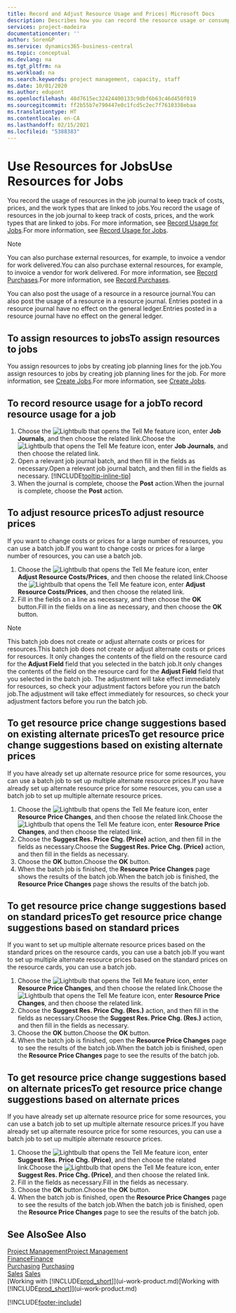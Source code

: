 ```yaml
---
title: Record and Adjust Resource Usage and Prices| Microsoft Docs
description: Describes how you can record the resource usage or consumption associated with a job, to keep track and manage costs, prices, and work types.
services: project-madeira
documentationcenter: ''
author: SorenGP
ms.service: dynamics365-business-central
ms.topic: conceptual
ms.devlang: na
ms.tgt_pltfrm: na
ms.workload: na
ms.search.keywords: project management, capacity, staff
ms.date: 10/01/2020
ms.author: edupont
ms.openlocfilehash: 48d7615ec32424400133c9dbf6b63c46d450f019
ms.sourcegitcommit: ff2b55b7e790447e0c1fcd5c2ec7f7610338ebaa
ms.translationtype: HT
ms.contentlocale: en-CA
ms.lasthandoff: 02/15/2021
ms.locfileid: "5388383"
---
```

# <a name="use-resources-for-jobs"></a><span data-ttu-id="dc9c5-103">Use Resources for Jobs</span><span class="sxs-lookup"><span data-stu-id="dc9c5-103">Use Resources for Jobs</span></span>
<span data-ttu-id="dc9c5-104">You record the usage of resources in the job journal to keep track of costs, prices, and the work types that are linked to jobs.</span><span class="sxs-lookup"><span data-stu-id="dc9c5-104">You record the usage of resources in the job journal to keep track of costs, prices, and the work types that are linked to jobs.</span></span> <span data-ttu-id="dc9c5-105">For more information, see [Record Usage for Jobs](projects-how-record-job-usage.md).</span><span class="sxs-lookup"><span data-stu-id="dc9c5-105">For more information, see [Record Usage for Jobs](projects-how-record-job-usage.md).</span></span>

> [!NOTE]
> <span data-ttu-id="dc9c5-106">You can also purchase external resources, for example, to invoice a vendor for work delivered.</span><span class="sxs-lookup"><span data-stu-id="dc9c5-106">You can also purchase external resources, for example, to invoice a vendor for work delivered.</span></span> <span data-ttu-id="dc9c5-107">For more information, see [Record Purchases](purchasing-how-record-purchases.md).</span><span class="sxs-lookup"><span data-stu-id="dc9c5-107">For more information, see [Record Purchases](purchasing-how-record-purchases.md).</span></span>

<span data-ttu-id="dc9c5-108">You can also post the usage of a resource in a resource journal.</span><span class="sxs-lookup"><span data-stu-id="dc9c5-108">You can also post the usage of a resource in a resource journal.</span></span> <span data-ttu-id="dc9c5-109">Entries posted in a resource journal have no effect on the general ledger.</span><span class="sxs-lookup"><span data-stu-id="dc9c5-109">Entries posted in a resource journal have no effect on the general ledger.</span></span>

## <a name="to-assign-resources-to-jobs"></a><span data-ttu-id="dc9c5-110">To assign resources to jobs</span><span class="sxs-lookup"><span data-stu-id="dc9c5-110">To assign resources to jobs</span></span>
<span data-ttu-id="dc9c5-111">You assign resources to jobs by creating job planning lines for the job.</span><span class="sxs-lookup"><span data-stu-id="dc9c5-111">You assign resources to jobs by creating job planning lines for the job.</span></span> <span data-ttu-id="dc9c5-112">For more information, see [Create Jobs](projects-how-create-jobs.md).</span><span class="sxs-lookup"><span data-stu-id="dc9c5-112">For more information, see [Create Jobs](projects-how-create-jobs.md).</span></span>

## <a name="to-record-resource-usage-for-a-job"></a><span data-ttu-id="dc9c5-113">To record resource usage for a job</span><span class="sxs-lookup"><span data-stu-id="dc9c5-113">To record resource usage for a job</span></span>
1. <span data-ttu-id="dc9c5-114">Choose the ![Lightbulb that opens the Tell Me feature](media/ui-search/search_small.png "Tell me what you want to do") icon, enter **Job Journals**, and then choose the related link.</span><span class="sxs-lookup"><span data-stu-id="dc9c5-114">Choose the ![Lightbulb that opens the Tell Me feature](media/ui-search/search_small.png "Tell me what you want to do") icon, enter **Job Journals**, and then choose the related link.</span></span>
2. <span data-ttu-id="dc9c5-115">Open a relevant job journal batch, and then fill in the fields as necessary.</span><span class="sxs-lookup"><span data-stu-id="dc9c5-115">Open a relevant job journal batch, and then fill in the fields as necessary.</span></span> [!INCLUDE[tooltip-inline-tip](includes/tooltip-inline-tip_md.md)]
3. <span data-ttu-id="dc9c5-116">When the journal is complete, choose the **Post** action.</span><span class="sxs-lookup"><span data-stu-id="dc9c5-116">When the journal is complete, choose the **Post** action.</span></span>

## <a name="to-adjust-resource-prices"></a><span data-ttu-id="dc9c5-117">To adjust resource prices</span><span class="sxs-lookup"><span data-stu-id="dc9c5-117">To adjust resource prices</span></span>
<span data-ttu-id="dc9c5-118">If you want to change costs or prices for a large number of resources, you can use a batch job.</span><span class="sxs-lookup"><span data-stu-id="dc9c5-118">If you want to change costs or prices for a large number of resources, you can use a batch job.</span></span>  

1. <span data-ttu-id="dc9c5-119">Choose the ![Lightbulb that opens the Tell Me feature](media/ui-search/search_small.png "Tell me what you want to do") icon, enter **Adjust Resource Costs/Prices**, and then choose the related link.</span><span class="sxs-lookup"><span data-stu-id="dc9c5-119">Choose the ![Lightbulb that opens the Tell Me feature](media/ui-search/search_small.png "Tell me what you want to do") icon, enter **Adjust Resource Costs/Prices**, and then choose the related link.</span></span>
2. <span data-ttu-id="dc9c5-120">Fill in the fields on a line as necessary, and then choose the **OK** button.</span><span class="sxs-lookup"><span data-stu-id="dc9c5-120">Fill in the fields on a line as necessary, and then choose the **OK** button.</span></span>

> [!NOTE]  
>   <span data-ttu-id="dc9c5-121">This batch job does not create or adjust alternate costs or prices for resources.</span><span class="sxs-lookup"><span data-stu-id="dc9c5-121">This batch job does not create or adjust alternate costs or prices for resources.</span></span> <span data-ttu-id="dc9c5-122">It only changes the contents of the field on the resource card for the **Adjust Field** field that you selected in the batch job.</span><span class="sxs-lookup"><span data-stu-id="dc9c5-122">It only changes the contents of the field on the resource card for the **Adjust Field** field that you selected in the batch job.</span></span> <span data-ttu-id="dc9c5-123">The adjustment will take effect immediately for resources, so check your adjustment factors before you run the batch job.</span><span class="sxs-lookup"><span data-stu-id="dc9c5-123">The adjustment will take effect immediately for resources, so check your adjustment factors before you run the batch job.</span></span>

## <a name="to-get-resource-price-change-suggestions-based-on-existing-alternate-prices"></a><span data-ttu-id="dc9c5-124">To get resource price change suggestions based on existing alternate prices</span><span class="sxs-lookup"><span data-stu-id="dc9c5-124">To get resource price change suggestions based on existing alternate prices</span></span>
<span data-ttu-id="dc9c5-125">If you have already set up alternate resource price for some resources, you can use a batch job to set up multiple alternate resource prices.</span><span class="sxs-lookup"><span data-stu-id="dc9c5-125">If you have already set up alternate resource price for some resources, you can use a batch job to set up multiple alternate resource prices.</span></span>

1. <span data-ttu-id="dc9c5-126">Choose the ![Lightbulb that opens the Tell Me feature](media/ui-search/search_small.png "Tell me what you want to do") icon, enter **Resource Price Changes**, and then choose the related link.</span><span class="sxs-lookup"><span data-stu-id="dc9c5-126">Choose the ![Lightbulb that opens the Tell Me feature](media/ui-search/search_small.png "Tell me what you want to do") icon, enter **Resource Price Changes**, and then choose the related link.</span></span>
2. <span data-ttu-id="dc9c5-127">Choose the **Suggest Res. Price Chg. (Price)** action, and then fill in the fields as necessary.</span><span class="sxs-lookup"><span data-stu-id="dc9c5-127">Choose the **Suggest Res. Price Chg. (Price)** action, and then fill in the fields as necessary.</span></span>
3. <span data-ttu-id="dc9c5-128">Choose the **OK** button.</span><span class="sxs-lookup"><span data-stu-id="dc9c5-128">Choose the **OK** button.</span></span>  
4. <span data-ttu-id="dc9c5-129">When the batch job is finished, the **Resource Price Changes** page shows the results of the batch job.</span><span class="sxs-lookup"><span data-stu-id="dc9c5-129">When the batch job is finished, the **Resource Price Changes** page shows the results of the batch job.</span></span>

## <a name="to-get-resource-price-change-suggestions-based-on-standard-prices"></a><span data-ttu-id="dc9c5-130">To get resource price change suggestions based on standard prices</span><span class="sxs-lookup"><span data-stu-id="dc9c5-130">To get resource price change suggestions based on standard prices</span></span>
<span data-ttu-id="dc9c5-131">If you want to set up multiple alternate resource prices based on the standard prices on the resource cards, you can use a batch job.</span><span class="sxs-lookup"><span data-stu-id="dc9c5-131">If you want to set up multiple alternate resource prices based on the standard prices on the resource cards, you can use a batch job.</span></span>  

1. <span data-ttu-id="dc9c5-132">Choose the ![Lightbulb that opens the Tell Me feature](media/ui-search/search_small.png "Tell me what you want to do") icon, enter **Resource Price Changes**, and then choose the related link.</span><span class="sxs-lookup"><span data-stu-id="dc9c5-132">Choose the ![Lightbulb that opens the Tell Me feature](media/ui-search/search_small.png "Tell me what you want to do") icon, enter **Resource Price Changes**, and then choose the related link.</span></span>
2. <span data-ttu-id="dc9c5-133">Choose the **Suggest Res. Price Chg. (Res.)** action, and then fill in the fields as necessary.</span><span class="sxs-lookup"><span data-stu-id="dc9c5-133">Choose the **Suggest Res. Price Chg. (Res.)** action, and then fill in the fields as necessary.</span></span>  
3. <span data-ttu-id="dc9c5-134">Choose the **OK** button.</span><span class="sxs-lookup"><span data-stu-id="dc9c5-134">Choose the **OK** button.</span></span>  
4. <span data-ttu-id="dc9c5-135">When the batch job is finished, open the **Resource Price Changes** page to see the results of the batch job.</span><span class="sxs-lookup"><span data-stu-id="dc9c5-135">When the batch job is finished, open the **Resource Price Changes** page to see the results of the batch job.</span></span>

## <a name="to-get-resource-price-change-suggestions-based-on-alternate-prices"></a><span data-ttu-id="dc9c5-136">To get resource price change suggestions based on alternate prices</span><span class="sxs-lookup"><span data-stu-id="dc9c5-136">To get resource price change suggestions based on alternate prices</span></span>
<span data-ttu-id="dc9c5-137">If you have already set up alternate resource price for some resources, you can use a batch job to set up multiple alternate resource prices.</span><span class="sxs-lookup"><span data-stu-id="dc9c5-137">If you have already set up alternate resource price for some resources, you can use a batch job to set up multiple alternate resource prices.</span></span>

1. <span data-ttu-id="dc9c5-138">Choose the ![Lightbulb that opens the Tell Me feature](media/ui-search/search_small.png "Tell me what you want to do") icon, enter **Suggest Res. Price Chg. (Price)**, and then choose the related link.</span><span class="sxs-lookup"><span data-stu-id="dc9c5-138">Choose the ![Lightbulb that opens the Tell Me feature](media/ui-search/search_small.png "Tell me what you want to do") icon, enter **Suggest Res. Price Chg. (Price)**, and then choose the related link.</span></span>  
2. <span data-ttu-id="dc9c5-139">Fill in the fields as necessary.</span><span class="sxs-lookup"><span data-stu-id="dc9c5-139">Fill in the fields as necessary.</span></span>
3. <span data-ttu-id="dc9c5-140">Choose the **OK** button.</span><span class="sxs-lookup"><span data-stu-id="dc9c5-140">Choose the **OK** button.</span></span>  
4. <span data-ttu-id="dc9c5-141">When the batch job is finished, open the **Resource Price Changes** page to see the results of the batch job.</span><span class="sxs-lookup"><span data-stu-id="dc9c5-141">When the batch job is finished, open the **Resource Price Changes** page to see the results of the batch job.</span></span>

## <a name="see-also"></a><span data-ttu-id="dc9c5-142">See Also</span><span class="sxs-lookup"><span data-stu-id="dc9c5-142">See Also</span></span>
[<span data-ttu-id="dc9c5-143">Project Management</span><span class="sxs-lookup"><span data-stu-id="dc9c5-143">Project Management</span></span>](projects-manage-projects.md)  
[<span data-ttu-id="dc9c5-144">Finance</span><span class="sxs-lookup"><span data-stu-id="dc9c5-144">Finance</span></span>](finance.md)  
<span data-ttu-id="dc9c5-145">[Purchasing](purchasing-manage-purchasing.md)       </span><span class="sxs-lookup"><span data-stu-id="dc9c5-145">[Purchasing](purchasing-manage-purchasing.md)       </span></span>  
<span data-ttu-id="dc9c5-146">[Sales](sales-manage-sales.md)   </span><span class="sxs-lookup"><span data-stu-id="dc9c5-146">[Sales](sales-manage-sales.md)   </span></span>  
<span data-ttu-id="dc9c5-147">[Working with [!INCLUDE[prod_short](includes/prod_short.md)]](ui-work-product.md)</span><span class="sxs-lookup"><span data-stu-id="dc9c5-147">[Working with [!INCLUDE[prod_short](includes/prod_short.md)]](ui-work-product.md)</span></span>  


[!INCLUDE[footer-include](includes/footer-banner.md)]